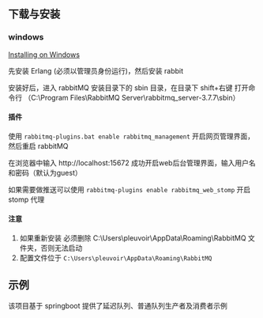 

## 下载与安装

### windows 

[Installing on Windows](https://www.rabbitmq.com/install-windows.html)

先安装 Erlang (必须以管理员身份运行)，然后安装 rabbit

安装好后，进入 rabbitMQ 安装目录下的 sbin 目录，在目录下 shift+右键 打开命令行
（C:\Program Files\RabbitMQ Server\rabbitmq_server-3.7.7\sbin）

#### 插件

使用 `rabbitmq-plugins.bat enable rabbitmq_management` 开启网页管理界面，然后重启 rabbitMQ 

在浏览器中输入 http://localhost:15672 成功开启web后台管理界面，输入用户名和密码（默认为guest）

如果需要做推送可以使用 `rabbitmq-plugins enable rabbitmq_web_stomp` 开启 stomp 代理

#### 注意

1. 如果重新安装 必须删除 C:\Users\pleuvoir\AppData\Roaming\RabbitMQ 文件夹，否则无法启动
2. 配置文件位于 `C:\Users\pleuvoir\AppData\Roaming\RabbitMQ`


## 示例

该项目基于 springboot 提供了延迟队列、普通队列生产者及消费者示例
